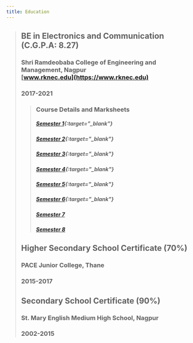 ```yaml
---
title: Education
---
```


> ##  BE in Electronics and Communication (C.G.P.A: 8.27)
> ### Shri Ramdeobaba College of Engineering and Management, Nagpur <br>[www.rknec.edu](https://www.rknec.edu)
> ### 2017-2021
>> ### Course Details and Marksheets
>> ##### [Semester 1](https://drive.google.com/file/d/1uyfztaeZHCGo3WYmdknWMktLp0Xn_7QP/view?usp=sharing){:target="_blank"}
>> ##### [Semester 2](https://drive.google.com/file/d/1na_SQTGCCQG36H0qwlLR-TY7Iu-VqCGf/view?usp=sharing){:target="_blank"}
>> ##### [Semester 3](https://drive.google.com/file/d/1erCyOQ3lJcalHVyU0YaMnKY2KwnZqHkI/view?usp=sharing){:target="_blank"}
>> ##### [Semester 4](https://drive.google.com/file/d/1VTuhOLWG6eg6zrQx8Jcub4wgpM4tP2P5/view?usp=sharing){:target="_blank"}
>> ##### [Semester 5](https://drive.google.com/file/d/1p-iN96FmLGMeBv2m5wKWZtYuzgmLg5SY/view?usp=sharing){:target="_blank"}
>> ##### [Semester 6](https://drive.google.com/file/d/1ubJjKPki6KM_rQQh0j5s1A-jx18e0AB5/view?usp=sharing){:target="_blank"}
>> ##### [Semester 7](/education/marksheets/Semester7.pdf)
>> ##### [Semester 8](/education/marksheets/Semester8.pdf)
>
> ## Higher Secondary School Certificate (70%)
> ### PACE Junior College, Thane
> ### 2015-2017
> ## Secondary School Certificate (90%)
> ### St. Mary English Medium High School, Nagpur
> ### 2002-2015




